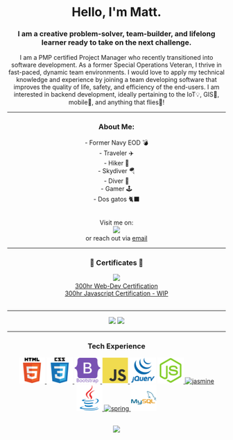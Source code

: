 <div align="center">

<h1>Hello, I'm Matt.</h1>
<h3>I am a creative problem-solver, team-builder, and lifelong learner ready to take on the next challenge.</h3>

I am a PMP certified Project Manager who recently transitioned into software development. As a former Special Operations Veteran, I thrive in fast-paced, dynamic team environments.  I would love to apply my technical knowledge and experience by joining a team developing software that improves the quality of life, safety, and efficiency of the end-users. I am interested in backend development, ideally pertaining to the IoT💡, GIS🗾, mobile📱, and anything that flies🚀! <hr>
<h3>About Me:</h3>
 - Former Navy EOD  💣 <br>
 - Traveler  ✈️ <br>
 - Hiker  🥾<br>
 - Skydiver  🪂<br>
 - Diver  🤿<br>
 - Gamer  🕹<br>
 - Dos gatos  🐈‍⬛<br><br>

Visit me on:<br>
<a href="http://www.linkedin.com/in/Lewis-Matt"><img src="https://img.shields.io/badge/linkedin-%230077B5.svg?&style=for-the-badge&logo=linkedin&logoColor=white"></a>
 <br>
or reach out via <a href="mailto:matthew.d.lewis64@gmail.com">email</a>
<br>
<hr>
 
<h3>🚀 Certificates 🚀</h3>
 
<img height="100em" src="https://user-images.githubusercontent.com/29003130/135118588-8ee4ad5d-2419-4324-8bcc-85fe1ac2653d.png"/> <br>
[300hr Web-Dev Certification](https://www.freecodecamp.org/certification/misterlewis/responsive-web-design) <br>
[300hr Javascript Certification - WIP](https://www.freecodecamp.org/certification/misterlewis/responsive-web-design) <br>
<br>
 
<hr>
 <img height="170em" src="https://github-readme-stats.vercel.app/api/top-langs/?username=Lewis-Matt&layout=compact&theme=github_dark&langs_count=8" />
<img height="170em"src="https://github-readme-stats.vercel.app/api/?username=Lewis-Matt&count_private=true&theme=github_dark&showicons=true" />
<br><hr>

<h3>Tech Experience</h3>
<p> <a href="https://www.w3.org/html/" target="_blank" rel="noreferrer"> <img src="https://raw.githubusercontent.com/devicons/devicon/master/icons/html5/html5-original-wordmark.svg" alt="html5" width="60" height="60"/> </a> <a href="https://www.w3schools.com/css/" target="_blank" rel="noreferrer"> <img src="https://raw.githubusercontent.com/devicons/devicon/master/icons/css3/css3-original-wordmark.svg" alt="css3" width="60" height="60"/> </a> <a href="https://getbootstrap.com" target="_blank" rel="noreferrer"> <img src="https://raw.githubusercontent.com/devicons/devicon/master/icons/bootstrap/bootstrap-plain-wordmark.svg" alt="bootstrap" width="60" height="60"/> </a><a href="https://developer.mozilla.org/en-US/docs/Web/JavaScript" target="_blank" rel="noreferrer"> <img src="https://raw.githubusercontent.com/devicons/devicon/master/icons/javascript/javascript-original.svg" alt="javascript" width="60" height="60"/> <a href="https://www.jquery.com/" target="_blank" rel="noreferrer"> <img src="https://raw.githubusercontent.com/devicons/devicon/master/icons/jquery/jquery-plain-wordmark.svg" alt="jquery" width="60" height="60"/></a> <a href="https://nodejs.org" target="_blank" rel="noreferrer"> <img src="https://raw.githubusercontent.com/devicons/devicon/master/icons/nodejs/nodejs-plain.svg" alt="nodejs" width="60" height="60"/> </a> </a> <a href="https://jasmine.github.io/" target="_blank" rel="noreferrer"> <img src="https://www.vectorlogo.zone/logos/jasmine/jasmine-icon.svg" alt="jasmine" width="60" height="60"/> </a> <a href="https://www.java.com" target="_blank" rel="noreferrer"> <img src="https://raw.githubusercontent.com/devicons/devicon/master/icons/java/java-original.svg" alt="java" width="60" height="60"/> </a> <a href="https://spring.io/" target="_blank" rel="noreferrer"> <img src="https://www.vectorlogo.zone/logos/springio/springio-icon.svg" alt="spring" width="60" height="60"/> </a> <a href="https://www.mysql.com/" target="_blank" rel="noreferrer"> <img src="https://raw.githubusercontent.com/devicons/devicon/master/icons/mysql/mysql-original-wordmark.svg" alt="mysql" width="60" height="60"/></a></p><br>

<img height="25em" src="https://komarev.com/ghpvc/?username=Lewis-Matt" />

</div>

